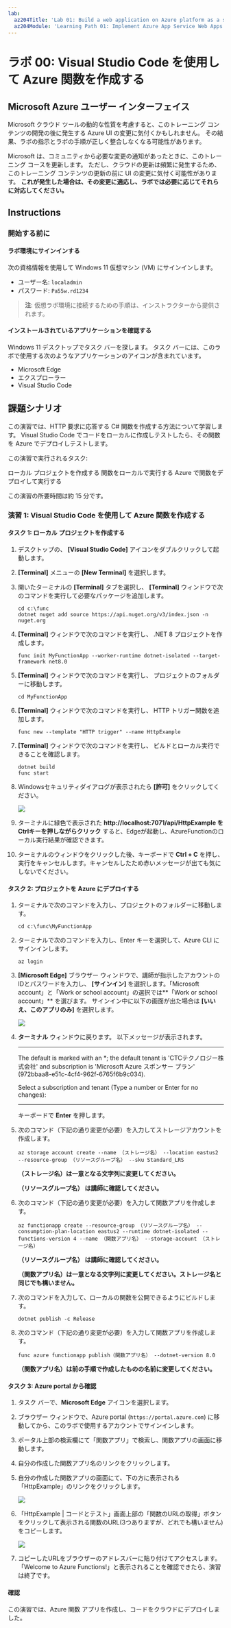 ```yaml
---
lab:
  az204Title: 'Lab 01: Build a web application on Azure platform as a service offerings'
  az204Module: 'Learning Path 01: Implement Azure App Service Web Apps'
---
```


# ラボ 00: Visual Studio Code を使用して Azure 関数を作成する

## Microsoft Azure ユーザー インターフェイス

Microsoft クラウド ツールの動的な性質を考慮すると、このトレーニング コンテンツの開発の後に発生する Azure UI の変更に気付くかもしれません。 その結果、ラボの指示とラボの手順が正しく整合しなくなる可能性があります。

Microsoft は、コミュニティから必要な変更の通知があったときに、このトレーニング コースを更新します。 ただし、クラウドの更新は頻繁に発生するため、このトレーニング コンテンツの更新の前に UI の変更に気付く可能性があります。 **これが発生した場合は、その変更に適応し、ラボでは必要に応じてそれらに対応してください。**

## Instructions

### 開始する前に

#### ラボ環境にサインインする

次の資格情報を使用して Windows 11 仮想マシン (VM) にサインインします。

- ユーザー名: `localadmin`
- パスワード: `Pa55w.rd1234`

> **注**: 仮想ラボ環境に接続するための手順は、インストラクターから提供されます。

#### インストールされているアプリケーションを確認する

Windows 11 デスクトップでタスク バーを探します。 タスク バーには、このラボで使用する次のようなアプリケーションのアイコンが含まれています。

- Microsoft Edge
- エクスプローラー
- Visual Studio Code

## 課題シナリオ

この演習では、HTTP 要求に応答する C# 関数を作成する方法について学習します。 Visual Studio Code でコードをローカルに作成しテストしたら、その関数を Azure でデプロイしテストします。

この演習で実行されるタスク:

 ローカル プロジェクトを作成する
 関数をローカルで実行する 
 Azure で関数をデプロイして実行する

この演習の所要時間は約 15 分です。



### 演習 1: Visual Studio Code を使用して Azure 関数を作成する

#### タスク 1: ローカル プロジェクトを作成する

1. デスクトップの、 **[Visual Studio Code]** アイコンをダブルクリックして起動します。

1. **[Terminal]** メニューの **[New Terminal]** を選択します。

1. 開いたターミナルの **[Terminal]** タブを選択し、 **[Terminal]** ウィンドウで次のコマンドを実行して必要なパッケージを追加します。

    ```
    cd c:\func
    dotnet nuget add source https://api.nuget.org/v3/index.json -n nuget.org
    ```

1.  **[Terminal]** ウィンドウで次のコマンドを実行し、 .NET 8 プロジェクトを作成します。

    ```
    func init MyFunctionApp --worker-runtime dotnet-isolated --target-framework net8.0
    ```

1.  **[Terminal]** ウィンドウで次のコマンドを実行し、 プロジェクトのフォルダーに移動します。

    ```
    cd MyFunctionApp
    ```

1.  **[Terminal]** ウィンドウで次のコマンドを実行し、 HTTP トリガー関数を追加します。

    ```
    func new --template "HTTP trigger" --name HttpExample
    ```

1.  **[Terminal]** ウィンドウで次のコマンドを実行し、 ビルドとローカル実行できることを確認します。

    ```
    dotnet build
    func start
    ```

1. Windowsセキュリティダイアログが表示されたら **[許可]** をクリックしてください。

    ![](./media/AzureFunctionsFirewall.jpg)

    

1. ターミナルに緑色で表示された **http://localhost:7071/api/HttpExample をCtrlキーを押しながらクリック** すると、Edgeが起動し、AzureFunctionのローカル実行結果が確認できます。

1. ターミナルのウィンドウをクリックした後、キーボードで **Ctrl + C** を押し、実行をキャンセルします。キャンセルしたため赤いメッセージが出ても気にしないでください。

    

#### タスク 2: プロジェクトを Azure にデプロイする

1. ターミナルで次のコマンドを入力し、プロジェクトのフォルダーに移動します。

    ```
    cd c:\func\MyFunctionApp
    ```

1. ターミナルで次のコマンドを入力し、Enter キーを選択して、Azure CLI にサインインします。

    ```
    az login
    ```

1. **[Microsoft Edge]** ブラウザー ウィンドウで、講師が指示したアカウントのIDとパスワードを入力し、 **[サインイン]** を選択します。「Microsoft account」と「Work or school account」の選択では**「Work or school account」** を選びます。
    サインイン中に以下の画面が出た場合は **[いいえ、このアプリのみ]** を選択します。

    ![](./media/OnlyThisApp.jpg)

1. **ターミナル** ウィンドウに戻ります。 以下メッセージが表示されます。

     ----

     The default is marked with an *; the default tenant is 'CTCテクノロジー株式会社' and subscription is 'Microsoft Azure スポンサー プラン' (972bbaa8-e51c-4cf4-962f-6765f6b9c034).

     Select a subscription and tenant (Type a number or Enter for no changes):

     ----

     キーボードで **Enter** を押します。 

1. 次のコマンド（下記の通り変更が必要）を入力してストレージアカウントを作成します。

    ```
    az storage account create --name （ストレージ名） --location eastus2 --resource-group （リソースグループ名） --sku Standard_LRS
    ```

    **（ストレージ名）は一意となる文字列に変更してください。**

    **（リソースグループ名） は講師に確認してください。**

    

1. 次のコマンド（下記の通り変更が必要）を入力して関数アプリを作成します。

   ```
   az functionapp create --resource-group （リソースグループ名） --consumption-plan-location eastus2 --runtime dotnet-isolated --functions-version 4 --name （関数アプリ名） --storage-account （ストレージ名）
   ```

   **（リソースグループ名） は講師に確認してください。**

   **（関数アプリ名）は一意となる文字列に変更してください。ストレージ名と同じでも構いません。**

1. 次のコマンドを入力して、ローカルの関数を公開できるようにビルドします。

   ```
   dotnet publish -c Release
   ```

1. 次のコマンド（下記の通り変更が必要）を入力して関数アプリを作成します。

    ```
    func azure functionapp publish（関数アプリ名） --dotnet-version 8.0
    ```

    **（関数アプリ名）は前の手順で作成したものの名前に変更してください。**

    

#### タスク 3: Azure portal から確認

1. タスク バーで、**Microsoft Edge** アイコンを選択します。

1. ブラウザー ウィンドウで、Azure portal (`https://portal.azure.com`) に移動してから、このラボで使用するアカウントでサインインします。

1. ポータル上部の検索欄にて「関数アプリ」で検索し、関数アプリの画面に移動します。

1. 自分の作成した関数アプリ名のリンクをクリックします。

1. 自分の作成した関数アプリの画面にて、下の方に表示される「HttpExample」のリンクをクリックします。

   ![](./media/FunctionApp.jpg)

1. 「HttpExample | コードとテスト」画面上部の「関数のURLの取得」ボタンをクリックして表示される関数のURL(3つありますが、どれでも構いません)をコピーします。

   ![](./media/copyurl.jpg)

1. コピーしたURLをブラウザーのアドレスバーに貼り付けてアクセスします。「Welcome to Azure Functions!」と表示されることを確認できたら、演習は終了です。

#### 確認

この演習では、Azure 関数 アプリを作成し、コードをクラウドにデプロイしました。
